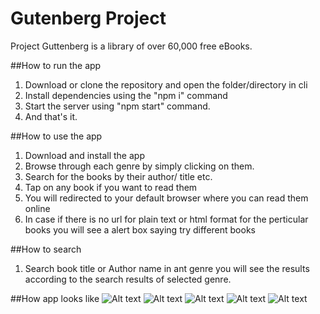 # Gutenberg Project
Project Guttenberg is a library of over 60,000 free eBooks.

##How to run the app
1. Download or clone the repository and open the folder/directory in cli
2. Install dependencies using the "npm i" command
3. Start the server using "npm start" command.
4. And that's it.

##How to use the app
1. Download and install the app
2. Browse through each genre by simply clicking on them.
3. Search for the books by their author/ title etc.
4. Tap on any book if you want to read them
5. You will redirected to your default browser where you can read them online
6. In case if there is no url for plain text or html format for the perticular books you will see a alert box saying try different books

##How to search
1. Search book title or Author name in ant genre you will see the results according to the search results of selected genre.

##How app looks like
![Alt text](https://github.com/Aadil009/gutenbergProject/blob/main/screenshots/Screenshot_2021-01-04-10-04-03-34_c9ac622e024a0f010b09cb3f83207e4d.jpg)
![Alt text](https://github.com/Aadil009/gutenbergProject/blob/main/screenshots/Screenshot_2021-01-04-10-04-10-50_c9ac622e024a0f010b09cb3f83207e4d.jpg)
![Alt text](https://github.com/Aadil009/gutenbergProject/blob/main/screenshots/Screenshot_2021-01-04-10-04-24-20_c9ac622e024a0f010b09cb3f83207e4d.jpg)
![Alt text](https://github.com/Aadil009/gutenbergProject/blob/main/screenshots/Screenshot_2021-01-04-10-05-05-37.jpg)
![Alt text](https://github.com/Aadil009/gutenbergProject/blob/main/screenshots/Screenshot_2021-01-04-10-05-11-27_c9ac622e024a0f010b09cb3f83207e4d.jpg)
